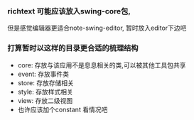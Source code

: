
### richtext 可能应该放入swing-core包,
但是感觉编辑器更适合note-swing-editor,
暂时放入editor下边吧

### 打算暂时以这样的目录更合适的梳理结构

+ core: 存放与该应用不是息息相关的类,可以被其他工具包共享
+ event: 存放事件类
+ store: 存放存储相关
+ style: 存放样式相关
+ view: 存放二级视图
+ 也许应该加个constant 看情况吧